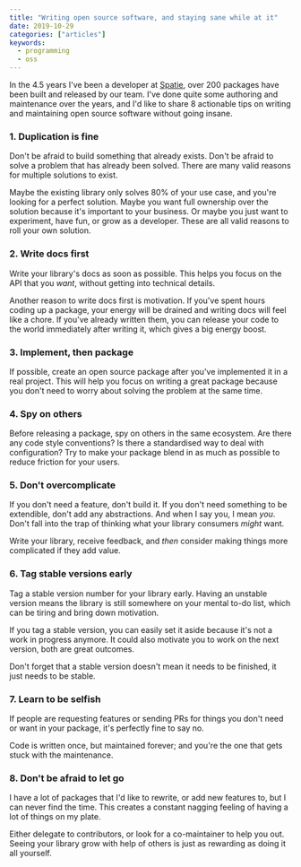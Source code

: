 ```yaml
---
title: "Writing open source software, and staying sane while at it"
date: 2019-10-29
categories: ["articles"]
keywords:
  - programming
  - oss
---
```


In the 4.5 years I've been a developer at [Spatie](https://spatie.be), over 200 packages have been built and released by our team. I've done quite some authoring and maintenance over the years, and I'd like to share 8 actionable tips on writing and maintaining open source software without going insane.

<!--more-->

### 1. Duplication is fine

Don't be afraid to build something that already exists. Don't be afraid to solve a problem that has already been solved. There are many valid reasons for multiple solutions to exist.

Maybe the existing library only solves 80% of your use case, and you're looking for a perfect solution. Maybe you want full ownership over the solution because it's important to your business. Or maybe you just want to experiment, have fun, or grow as a developer. These are all valid reasons to roll your own solution.

### 2. Write docs first

Write your library's docs as soon as possible. This helps you focus on the API that you *want*, without getting into technical details.

Another reason to write docs first is motivation. If you've spent hours coding up a package, your energy will be drained and writing docs will feel like a chore. If you've already written them, you can release your code to the world immediately after writing it, which gives a big energy boost.

### 3. Implement, then package

If possible, create an open source package after you've implemented it in a real project. This will help you focus on writing a great package because you don't need to worry about solving the problem at the same time.

### 4. Spy on others

Before releasing a package, spy on others in the same ecosystem. Are there any code style conventions? Is there a standardised way to deal with configuration? Try to make your package blend in as much as possible to reduce friction for your users.

### 5. Don't overcomplicate

If you don't need a feature, don't build it. If you don't need something to be extendible, don't add any abstractions. And when I say you, I mean _you_. Don't fall into the trap of thinking what your library consumers _might_ want.

Write your library, receive feedback, and _then_ consider making things more complicated if they add value.

### 6. Tag stable versions early

Tag a stable version number for your library early. Having an unstable version means the library is still somewhere on your mental to-do list, which can be tiring and bring down motivation.

If you tag a stable version, you can easily set it aside because it's not a work in progress anymore. It could also motivate you to work on the next version, both are great outcomes.

Don't forget that a stable version doesn't mean it needs to be finished, it just needs to be stable.

### 7. Learn to be selfish

If people are requesting features or sending PRs for things you don't need or want in your package, it's perfectly fine to say no.

Code is written once, but maintained forever; and you're the one that gets stuck with the maintenance.

### 8. Don't be afraid to let go

I have a lot of packages that I'd like to rewrite, or add new features to, but I can never find the time. This creates a constant nagging feeling of having a lot of things on my plate.

Either delegate to contributors, or look for a co-maintainer to help you out. Seeing your library grow with help of others is just as rewarding as doing it all yourself.
